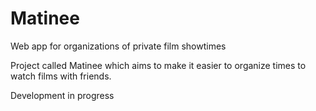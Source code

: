 # Matinee

Web app for organizations of private film showtimes

Project called Matinee which aims to make it easier to organize times to watch films with friends.

Development in progress
